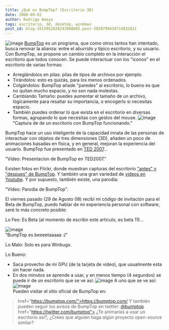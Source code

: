 ```yaml
---
title: ¿Qué es BumpTop? (Escritorio 3D)
date: 2008-09-02
author: Rodrigo Amaya
tags: escritorio, 3d, desktop, windows
post_id: blog-3515952828243908885.post-3929799434714832811
---
```


![image](https://www.bumptop.com/temp_images/logo.gif)    [BumpTop](https://bumptop.com/) es un programa, que como otros tantos han
intentado, busca renovar la alianza: entre el aburrido y típico escritorio, y su usuario. Con BumpTop, se propone un cambio completo en la interacción el escritorio que todos conocen. Se puede interactuar con los "iconos" en el escritorio de varias formas:

- Arreglándolos en pilas: pilas de tipos de archivos por ejemplo.
- Tirándolos: esto es quizás, para los menos ordenados.
- Colgándolos: BumpTop añade "paredes" al escritorio, lo bueno es que no quitan mucho espacio, y no son nada molestas.
- Cambiando Tamaño: puedes aumentar el tamaño de un archivo, lógicamente para resaltar su importancia, o encogerlo si necesitas espacio.
- También puedes ordenar lo que exista en el escritorio en diversas formas, agrupando lo que necesitas con gestos del mouse.
![image](https://farm4.static.flickr.com/3122/2734506458_22bdf21865.jpg?v=0)    
"Captura de de un escritorio con BumpTop
funcionando."

BumpTop hace un uso inteligente de la capacidad innata de las personas de interactuar con objetos de tres dimensiones (3D), añaden un poco de animaciones basadas en física, y en general, mejoran la experiencia del usuario. BumpTop fue presentado en [TED 2007](https://www.ted.com/index.php/talks/view/id/131)...

"Vídeo: Presentacion de BumpTop en TED2007."

Existen fotos en Flickr, donde muestran capturas del escritorio ["antes" y "despues" de BumpTop](https://flickr.com/groups/bumptops/). Y también una gran variedad de [videos en Youtube](https://www.youtube.com/results?search_query=bumptop&search_type=). Y por supuesto, también existe, una parodia:

"Vídeo:
Parodia de BumpTop".

El viernes pasado (29 de Agosto 08) recibí mi código de invitación para el Beta de BumpTop, puedo hablar de mi experiencia personal con software, seré lo más concreto posible:

Lo Feo: Es Beta (al momento de escribir este articulo, es beta 11)...

![image](https://4.bp.blogspot.com/_ayvorITawE4/SL1FZVbP6dI/AAAAAAAABOQ/gsYH94j36BY/s320/bumptopbeta11.jpg)    
"BumpTop es beeeetaaaaa
:("

Lo Malo: Solo es para Winbugs.

Lo Bueno:

- Saca provecho de mi GPU (de la tarjeta de vídeo), que usualmente esta sin hacer nada.
- En dos minutos se aprende a usar, y en menos tiempo (4 segundos) se puede ir de un escritorio que se ve así: ![image](https://1.bp.blogspot.com/_ayvorITawE4/SL1FZrM3iGI/AAAAAAAABOY/4f8Jb0qc4Bg/s320/crap-bumptop-ramayac.jpg)     A uno que se ve así: ![image](https://2.bp.blogspot.com/_ayvorITawE4/SL1FZ26DzaI/AAAAAAAABOg/sm1g8-mAss8/s320/neat-bumptop-ramayac.jpg)    
Pueden visitar el sitio oficial de BumpTop en:

> href="https://bumptop.com/">https://bumptop.com/
Y también pueden seguir los avisos de BumpTop en twitter: [@bumptop](https://twitter.com/bumptop)
> href="https://twitter.com/bumptop">
¿Te animarías a usar un escritorio así?, ¿Crees que alguien haga algún proyecto open-source similar?